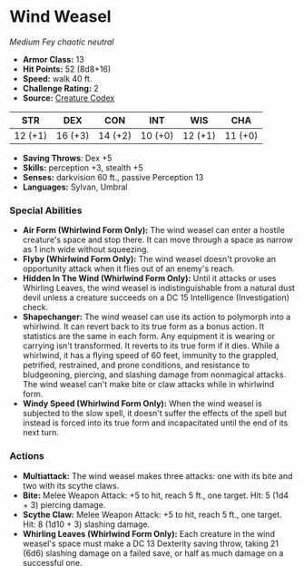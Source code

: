# Wind Weasel

*Medium* *Fey* *chaotic neutral*

- **Armor Class:** 13
- **Hit Points:** 52 (8d8+16)
- **Speed:** walk 40 ft.
- **Challenge Rating:** 2
- **Source:** [Creature Codex](https://koboldpress.com/kpstore/product/creature-codex-for-5th-edition-dnd/)

| STR | DEX | CON | INT | WIS | CHA |
| --- | --- | --- | --- | --- | --- |
| 12 (+1) | 16 (+3) | 14 (+2) | 10 (+0) | 12 (+1) | 11 (+0) |

- **Saving Throws**: Dex +5
- **Skills:** perception +3, stealth +5
- **Senses:** darkvision 60 ft., passive Perception 13
- **Languages:** Sylvan, Umbral
### Special Abilities
- **Air Form (Whirlwind Form Only):** The wind weasel can enter a hostile creature's space and stop there. It can move through a space as narrow as 1 inch wide without squeezing.
- **Flyby (Whirlwind Form Only):** The wind weasel doesn't provoke an opportunity attack when it flies out of an enemy's reach.
- **Hidden In The Wind (Whirlwind Form Only):** Until it attacks or uses Whirling Leaves, the wind weasel is indistinguishable from a natural dust devil unless a creature succeeds on a DC 15 Intelligence (Investigation) check.
- **Shapechanger:** The wind weasel can use its action to polymorph into a whirlwind. It can revert back to its true form as a bonus action. It statistics are the same in each form. Any equipment it is wearing or carrying isn't transformed. It reverts to its true form if it dies. While a whirlwind, it has a flying speed of 60 feet, immunity to the grappled, petrified, restrained, and prone conditions, and resistance to bludgeoning, piercing, and slashing damage from nonmagical attacks. The wind weasel can't make bite or claw attacks while in whirlwind form.
- **Windy Speed (Whirlwind Form Only):** When the wind weasel is subjected to the slow spell, it doesn't suffer the effects of the spell but instead is forced into its true form and incapacitated until the end of its next turn.
### Actions
- **Multiattack:** The wind weasel makes three attacks: one with its bite and two with its scythe claws.
- **Bite:** Melee Weapon Attack: +5 to hit, reach 5 ft., one target. Hit: 5 (1d4 + 3) piercing damage.
- **Scythe Claw:** Melee Weapon Attack: +5 to hit, reach 5 ft., one target. Hit: 8 (1d10 + 3) slashing damage.
- **Whirling Leaves (Whirlwind Form Only):** Each creature in the wind weasel's space must make a DC 13 Dexterity saving throw, taking 21 (6d6) slashing damage on a failed save, or half as much damage on a successful one.
